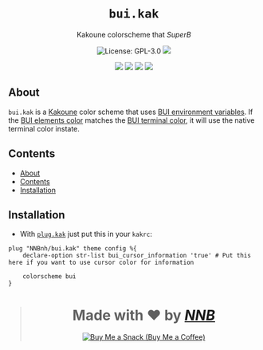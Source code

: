 <h1 align="center"><code>bui.kak</code></h1>
<p align="center">Kakoune colorscheme that <i>SuperB</i></p>
<p align="center"><img src="https://img.shields.io/github/license/NNBnh/bui.kak?labelColor=585858&color=F7CA88&style=for-the-badge" alt="License: GPL-3.0"> <img src="https://img.shields.io/github/last-commit/NNBnh/bui.kak?labelColor=585858&color=F7CA88&style=for-the-badge"></p>
<p align="center"><img src="https://img.shields.io/github/watchers/NNBnh/bui.kak?labelColor=585858&color=F7CA88&style=flat-square"> <img src="https://img.shields.io/github/stars/NNBnh/bui.kak?labelColor=585858&color=F7CA88&style=flat-square"> <img src="https://img.shields.io/github/forks/NNBnh/bui.kak?labelColor=585858&color=F7CA88&style=flat-square"> <img src="https://img.shields.io/github/issues/NNBnh/bui.kak?labelColor=585858&color=F7CA88&style=flat-square"></p>

## About
`bui.kak` is a [Kakoune](http://kakoune.org) color scheme that uses [BUI environment variables](https://github.com/NNBnh/dots/wiki/bui). If the [BUI elements color](https://github.com/NNBnh/dots/wiki/bui#elements) matches the [BUI terminal color](https://github.com/NNBnh/dots/wiki/bui#terminal), it will use the native terminal color instate.

## Contents
- [About](#about)
- [Contents](#contents)
- [Installation](#installation)

## Installation
- With [`plug.kak`](https://github.com/robertmeta/plug.kak) just put this in your `kakrc`:

```
plug "NNBnh/bui.kak" theme config %{
	declare-option str-list bui_cursor_information 'true' # Put this here if you want to use cursor color for information

	colorscheme bui
}
```

> <h1 align="center">Made with ❤️ by <a href="https://github.com/NNBnh"><i>NNB</i></a></h1>
>
> <p align="center"><a href="https://www.buymeacoffee.com/nnbnh"><img src="https://img.shields.io/badge/buy_me_a_coffee%20-%23F7CA88.svg?logo=buy-me-a-coffee&logoColor=333333&style=for-the-badge" alt="Buy Me a Snack (Buy Me a Coffee)"></p>

